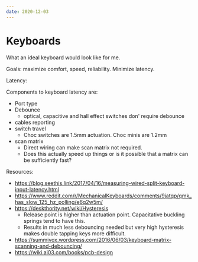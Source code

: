 ```yaml
---
date: 2020-12-03
---
```


# Keyboards

What an ideal keyboard would look like for me.

Goals: maximize comfort, speed, reliability. Minimize latency.

Latency:

Components to keyboard latency are:

- Port type
- Debounce
  - optical, capacitive and hall effect switches don' require debounce
- cables reporting
- switch travel
  - Choc switches are 1.5mm actuation. Choc minis are 1.2mm
- scan matrix
  - Direct wiring can make scan matrix not required.
  - Does this actually speed up things or is it possible that a matrix can be sufficiently fast?

Resources:

- <https://blog.seethis.link/2017/04/16/measuring-wired-split-keyboard-input-latency.html>
- <https://www.reddit.com/r/MechanicalKeyboards/comments/9jatqp/qmk_has_slow_125_hz_polling/e6q2w5m/>
- <https://deskthority.net/wiki/Hysteresis>
  - Release point is higher than actuation point. Capacitative buckling springs tend to have this.
  - Results in much less debouncing needed but very high hysteresis makes double tapping keys more difficult.
- <https://summivox.wordpress.com/2016/06/03/keyboard-matrix-scanning-and-debouncing/>
- <https://wiki.ai03.com/books/pcb-design>
